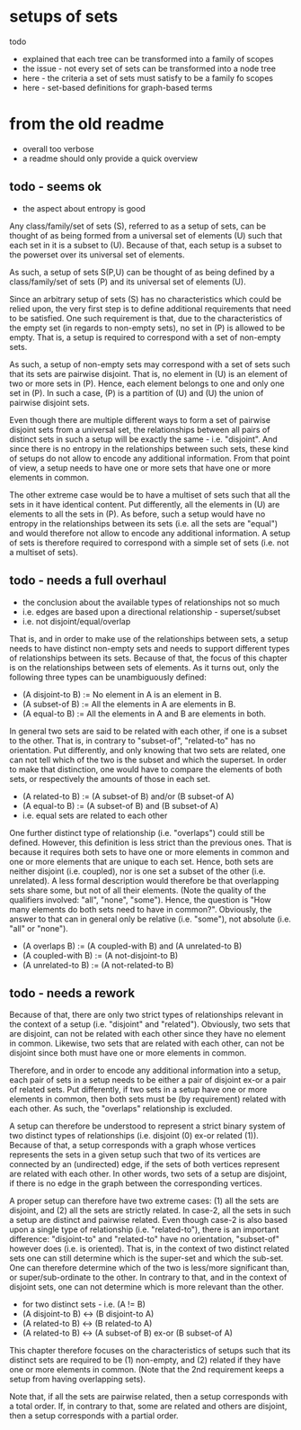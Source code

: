 
# setups of sets

todo
- explained that each tree can be
  transformed into a family of scopes
- the issue - not every set of sets
  can be transformed into a node tree
- here - the criteria a set of sets
  must satisfy to be a family fo scopes
- here - set-based definitions for
  graph-based terms

<!-- ======================================================================= -->
# from the old readme

* overall too verbose
* a readme should only provide a quick overview

<!-- ======================================================================= -->
## todo - seems ok

* the aspect about entropy is good

Any class/family/set of sets (S), referred to as a setup of sets, can be
thought of as being formed from a universal set of elements (U) such that
each set in it is a subset to (U). Because of that, each setup is a subset
to the powerset over its universal set of elements.

As such, a setup of sets S(P,U) can be thought of as being defined by a
class/family/set of sets (P) and its universal set of elements (U).

Since an arbitrary setup of sets (S) has no characteristics which could be
relied upon, the very first step is to define additional requirements that
need to be satisfied. One such requirement is that, due to the characteristics
of the empty set (in regards to non-empty sets), no set in (P) is allowed to
be empty. That is, a setup is required to correspond with a set of non-empty
sets.

As such, a setup of non-empty sets may correspond with a set of sets such
that its sets are pairwise disjoint. That is, no element in (U) is an element
of two or more sets in (P). Hence, each element belongs to one and only one
set in (P). In such a case, (P) is a partition of (U) and (U) the union of
pairwise disjoint sets.

Even though there are multiple different ways to form a set of pairwise
disjoint sets from a universal set, the relationships between all pairs of
distinct sets in such a setup will be exactly the same - i.e. "disjoint".
And since there is no entropy in the relationships between such sets, these
kind of setups do not allow to encode any additional information. From that
point of view, a setup needs to have one or more sets that have one or more
elements in common.

The other extreme case would be to have a multiset of sets such that all the
sets in it have identical content. Put differently, all the elements in (U)
are elements to all the sets in (P). As before, such a setup would have no
entropy in the relationships between its sets (i.e. all the sets are "equal")
and would therefore not allow to encode any additional information. A setup
of sets is therefore required to correspond with a simple set of sets (i.e.
not a multiset of sets).

<!-- ======================================================================= -->
## todo - needs a full overhaul

* the conclusion about the available types of relationships not so much
* i.e. edges are based upon a directional relationship - superset/subset
* i.e. not disjoint/equal/overlap

That is, and in order to make use of the relationships between sets, a setup
needs to have distinct non-empty sets and needs to support different types
of relationships between its sets. Because of that, the focus of this chapter
is on the relationships between sets of elements. As it turns out, only the
following three types can be unambiguously defined:

* (A disjoint-to B) := No element in A is an element in B.
* (A subset-of B) := All the elements in A are elements in B.
* (A equal-to B) := All the elements in A and B are elements in both.

In general two sets are said to be related with each other, if one is a
subset to the other. That is, in contrary to "subset-of", "related-to" has no
orientation. Put differently, and only knowing that two sets are related, one
can not tell which of the two is the subset and which the superset. In order
to make that distinction, one would have to compare the elements of both sets,
or respectively the amounts of those in each set.

* (A related-to B) := (A subset-of B) and/or (B subset-of A)
* (A equal-to B) := (A subset-of B) and (B subset-of A)
* i.e. equal sets are related to each other

One further distinct type of relationship (i.e. "overlaps") could still be
defined. However, this definition is less strict than the previous ones. That
is because it requires both sets to have one or more elements in common and
one or more elements that are unique to each set. Hence, both sets are neither
disjoint (i.e. coupled), nor is one set a subset of the other (i.e. unrelated).
A less formal description would therefore be that overlapping sets share some,
but not of all their elements. (Note the quality of the qualifiers involved:
"all", "none", "some"). Hence, the question is "How many elements do both
sets need to have in common?". Obviously, the answer to that can in general
only be relative (i.e. "some"), not absolute (i.e. "all" or "none").

* (A overlaps B) := (A coupled-with B) and (A unrelated-to B)
* (A coupled-with B) := (A not-disjoint-to B)
* (A unrelated-to B) := (A not-related-to B)

<!-- ======================================================================= -->
## todo - needs a rework

Because of that, there are only two strict types of relationships relevant
in the context of a setup (i.e. "disjoint" and "related"). Obviously, two
sets that are disjoint, can not be related with each other since they have
no element in common. Likewise, two sets that are related with each other,
can not be disjoint since both must have one or more elements in common.

Therefore, and in order to encode any additional information into a setup,
each pair of sets in a setup needs to be either a pair of disjoint ex-or a
pair of related sets. Put differently, if two sets in a setup have one or
more elements in common, then both sets must be (by requirement) related
with each other. As such, the "overlaps" relationship is excluded.

A setup can therefore be understood to represent a strict binary system of
two distinct types of relationships (i.e. disjoint (0) ex-or related (1)).
Because of that, a setup corresponds with a graph whose vertices represents
the sets in a given setup such that two of its vertices are connected by an
(undirected) edge, if the sets of both vertices represent are related with
each other. In other words, two sets of a setup are disjoint, if there is
no edge in the graph between the corresponding vertices.

A proper setup can therefore have two extreme cases: (1) all the sets are
disjoint, and (2) all the sets are strictly related. In case-2, all the sets
in such a setup are distinct and pairwise related. Even though case-2 is also
based upon a single type of relationship (i.e. "related-to"), there is an
important difference: "disjoint-to" and "related-to" have no orientation,
"subset-of" however does (i.e. is oriented). That is, in the context of two
distinct related sets one can still determine which is the super-set and
which the sub-set. One can therefore determine which of the two is less/more
significant than, or super/sub-ordinate to the other. In contrary to that,
and in the context of disjoint sets, one can not determine which is more
relevant than the other.

* for two distinct sets - i.e. (A != B)
* (A disjoint-to B) <-> (B disjoint-to A)
* (A related-to B) <-> (B related-to A)
* (A related-to B) <-> (A subset-of B) ex-or (B subset-of A)

This chapter therefore focuses on the characteristics of setups such that
its distinct sets are required to be (1) non-empty, and (2) related if they
have one or more elements in common. (Note that the 2nd requirement keeps
a setup from having overlapping sets).

Note that, if all the sets are pairwise related, then a setup corresponds
with a total order. If, in contrary to that, some are related and others
are disjoint, then a setup corresponds with a partial order.
